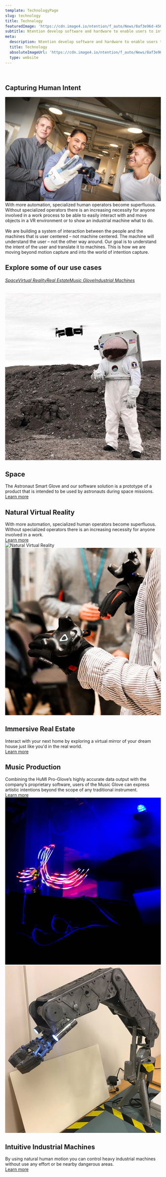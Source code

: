 ```yaml
---
template: TechnologyPage
slug: technology
title: Technology
featuredImage: 'https://cdn.image4.io/ntention/f_auto/News/8af3e96d-450b-4b90-8acb-ea72786a55d5.Jpeg'
subtitle: Ntention develop software and hardware to enable users to interact with technology in a new way. We focus on sensor-based smart gloves and Ntention Software Platform.
meta:
  description: Ntention develop software and hardware to enable users to interact with technology in a new way. We focus on sensor-based smart gloves and Ntention Software Platform.
  title: Technology
  absoluteImageUrl: 'https://cdn.image4.io/ntention/f_auto/News/8af3e96d-450b-4b90-8acb-ea72786a55d5.Jpeg'
  type: website
---
```


&nbsp;
<div class="row space-100b">
<div class="container">
    <h2>Capturing Human Intent</h2>
</div>
<div class="column">
    <div class="container">
      <img src="images/Technology.jpg" alt="Intuitive interaction systems">
    </div>
</div>
<div class="column">
    <div class="container hover-image">
    With more automation, specialized human operators become superfluous. Without specialized operators there is an increasing necessity for anyone involved in a work process to be able to easily interact with and move objects in a VR environment or to show an industrial machine what to do.<br><br>
    We are building a system of interaction between the people and the machines that is user centered – not machine centered. The machine will understand the user – not the other way around. Our goal is to understand the intent of the user and translate it to machines. This is how we are moving beyond motion capture and into the world of intention capture.
    </div>
</div>
</div>




<div class="section space-100t">
    <div class="container">
    <h2>Explore some of our use cases</h2>
    </div>
       <div class="full-width taCenter technology-nav hide-mobile">
           <h6><a href="#space">Space</a><a href="#virtual-reality">Virtual Reality</a><a href="#real-estate">Real Estate</a><a href="#music-glove">Music Glove</a><a href="#industrial-machines">Industrial Machines</a></h6>
       </div>
    <div class="full-width-white technology-section-white">
        <div class="column" id="space">
            <div class="container">
              <img src="images/Astronautglove-showcase.jpg" alt="Space">
            </div>
        </div>
        <div class="column">
            <div class="container">
            <h2>Space</h2>
            The Astronaut Smart Glove and our software solution is a prototype of a product that is intended to be used by astronauts during space missions.
            <div class="space-20t">
                <a class="button" href="/posts/astronaut-smart-glove/">Learn more</a>
            </div>
            </div>
        </div>
    </div>
    <div class="full-width technology-section-black">
        <div class="column">
            <div class="container">
            <h2>Natural Virtual Reality</h2>
            With more automation, specialized human operators become superfluous. Without specialized operators there is an increasing necessity for anyone involved in a work.
            <div class="space-20t">
                <a class="button" href="/technology/virtual-reality">Learn more</a>
            </div>
            </div>
        </div>
        <div class="column" id="virtual-reality">
            <div class="container">
              <img src="https://cdn.image4.io/ntention/f_auto/Technology/802c6ae9-df9f-4b66-9c2b-461528e668a4.Jpeg" alt="Natural Virtual Reality">
            </div>
        </div>
    </div>
    <div class="full-width-white technology-section-white">
        <div class="column" id="real-estate">
            <div class="container">
              <img src="images/Real-estate-showcase.jpg" alt="Immersive Real Estate">
            </div>
        </div>
        <div class="column">
            <div class="container">
            <h2>Immersive Real Estate</h2>
            Interact with your next home by exploring a virtual mirror of your dream house just like you'd in the real world.  
            <div class="space-20t">
                <a class="button" href="/technology/real-estate">Learn more</a>
            </div>
            </div>
        </div>
    </div>
    <div class="full-width technology-section-black">
        <div class="column">
            <div class="container">
            <h2>Music Production</h2>
            Combining the HuMI Pro-Glove’s highly accurate data output with the company’s proprietary software, users of the Music Glove can express artistic intentions beyond the scope of any traditional instrument.
            <div class="space-20t">
                <a class="button" href="/technology/music-glove">Learn more</a>
            </div>
            </div>
        </div>
        <div class="column" id="music-glove">
            <div class="container">
              <img src="images/Music-glove.jpg" alt="Music Production">
            </div>
        </div>
    </div>
    <div class="full-width-white technology-section-white">
        <div class="column" id="industrial-machines">
            <div class="container">
              <img src="images/Industrial-machines.jpg" alt="Intuitive industrial machines">
            </div>
        </div>
        <div class="column">
            <div class="container">
            <h2>Intuitive Industrial Machines</h2>
            By using natural human motion you can control heavy industrial machines without use any effort or be nearby dangerous areas.
            <div class="space-20t">
                <a class="button" href="/technology/industrial-machines">Learn more</a>
            </div>
            </div>
        </div>
    </div>
</div>
